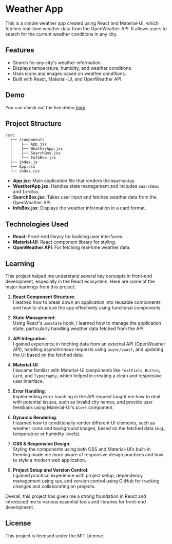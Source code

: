 # Weather App

This is a simple weather app created using React and Material-UI, which fetches real-time weather data from the OpenWeather API. It allows users to search for the current weather conditions in any city.

## Features

- Search for any city's weather information.
- Displays temperature, humidity, and weather conditions.
- Uses icons and images based on weather conditions.
- Built with React, Material-UI, and OpenWeather API.

## Demo

You can check out the live demo [here](#).

## Project Structure

```
/src
  ├── /components
  │    ├── App.jsx
  │    ├── WeatherApp.jsx
  │    ├── SearchBox.jsx
  │    └── InfoBox.jsx
  ├── index.js
  ├── App.css
  └── index.css
```

- **App.jsx**: Main application file that renders the `WeatherApp`.
- **WeatherApp.jsx**: Handles state management and includes `SearchBox` and `InfoBox`.
- **SearchBox.jsx**: Takes user input and fetches weather data from the OpenWeather API.
- **InfoBox.jsx**: Displays the weather information in a card format.

## Technologies Used

- **React**: Front-end library for building user interfaces.
- **Material-UI**: React component library for styling.
- **OpenWeather API**: For fetching real-time weather data.

## Learning

This project helped me understand several key concepts in front-end development, especially in the React ecosystem. Here are some of the major learnings from this project:

1. **React Component Structure**:  
   I learned how to break down an application into reusable components and how to structure the app effectively using functional components.

2. **State Management**:  
   Using React's `useState` hook, I learned how to manage the application state, particularly handling weather data fetched from the API.

3. **API Integration**:  
   I gained experience in fetching data from an external API (OpenWeather API), handling asynchronous requests using `async/await`, and updating the UI based on the fetched data.

4. **Material-UI**:  
   I became familiar with Material-UI components like `TextField`, `Button`, `Card`, and `Typography`, which helped in creating a clean and responsive user interface.

5. **Error Handling**:  
   Implementing error handling in the API request taught me how to deal with potential issues, such as invalid city names, and provide user feedback using Material-UI's `Alert` component.

6. **Dynamic Rendering**:  
   I learned how to conditionally render different UI elements, such as weather icons and background images, based on the fetched data (e.g., temperature or humidity levels).

7. **CSS & Responsive Design**:  
   Styling the components using both CSS and Material-UI’s built-in theming made me more aware of responsive design practices and how to style a modern web application.

8. **Project Setup and Version Control**:  
   I gained practical experience with project setup, dependency management using `npm`, and version control using GitHub for tracking changes and collaborating on projects.

Overall, this project has given me a strong foundation in React and introduced me to various essential tools and libraries for front-end development.

## License

This project is licensed under the MIT License.
